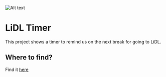 ![Alt text]([url](https://www.thinkquotes.de/_playground/lidl_timer/assets/images/logo.png) "better logo than original")

# LiDL Timer
This project shows a timer to remind us on the next break for going to LiDL.

## Where to find?
Find it [here](https://www.thinkquotes.de/_playground/lidl_timer/)
